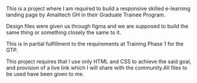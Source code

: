 This is a project where I am required to build a responsive skilled e-learning landing page by Amalitech GH in their Graduate Trainee Program.

Design files were given us through figma and we are supposed to build the same thing or something closely the same to it.


This is in partial fulfillment to the requirements at Training Phase 1 for the GTP.

This project requires that I use only HTML and CSS to achieve the said goal, and provision of a live link which I will share with the community.All files to be used have been given to me.
